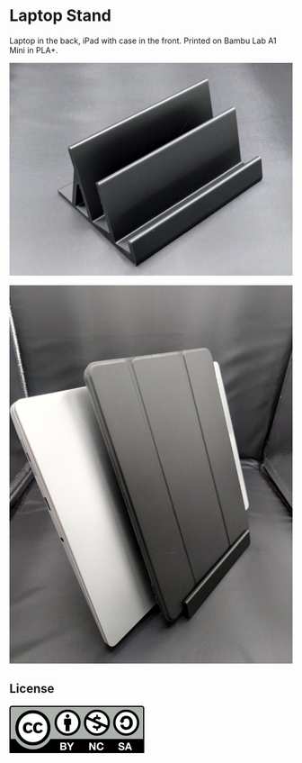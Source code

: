 # Laptop Stand

Laptop in the back, iPad with case in the front. Printed on Bambu Lab A1 Mini in PLA+.

![Empty laptop stand](./doc/stand.jpg)

![Filled laptop stand](./doc/filled.jpg)

## License

![CC BY-NC-SA 4.0](./doc/by-nc-sa.svg)
